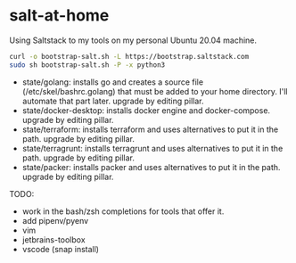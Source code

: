 # salt-at-home

Using Saltstack to my tools on my personal Ubuntu 20.04 machine.

```bash
curl -o bootstrap-salt.sh -L https://bootstrap.saltstack.com
sudo sh bootstrap-salt.sh -P -x python3
```

 - state/golang: installs go and creates a source file (/etc/skel/bashrc.golang) that must be added to your home directory. I'll automate that part later. upgrade by editing pillar.
 - state/docker-desktop: installs docker engine and docker-compose. upgrade by editing pillar.
 - state/terraform: installs terraform and uses alternatives to put it in the path. upgrade by editing pillar.
 - state/terragrunt: installs terragrunt and uses alternatives to put it in the path. upgrade by editing pillar.
 - state/packer: installs packer and uses alternatives to put it in the path. upgrade by editing pillar.


TODO:
 - work in the bash/zsh completions for tools that offer it.
 - add pipenv/pyenv
 - vim
 - jetbrains-toolbox
 - vscode (snap install)